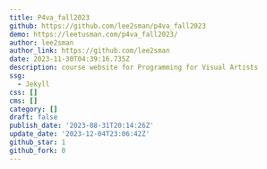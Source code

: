 ```yaml
---
title: P4va_fall2023
github: https://github.com/lee2sman/p4va_fall2023
demo: https://leetusman.com/p4va_fall2023/
author: lee2sman
author_link: https://github.com/lee2sman
date: 2023-11-30T04:39:16.735Z
description: course website for Programming for Visual Artists
ssg:
  - Jekyll
css: []
cms: []
category: []
draft: false
publish_date: '2023-08-31T20:14:26Z'
update_date: '2023-12-04T23:06:42Z'
github_star: 1
github_fork: 0
---
```

